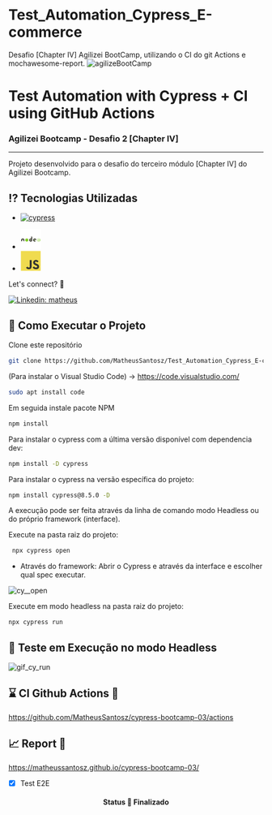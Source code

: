 # Test_Automation_Cypress_E-commerce
Desafio [Chapter IV] Agilizei BootCamp, utilizando o CI do git Actions e mochawesome-report.
![agilizeBootCamp](https://user-images.githubusercontent.com/62854319/158291684-392309cf-ab85-40ad-af55-8bf947133036.png)
# Test Automation with Cypress + CI using GitHub Actions
### Agilizei Bootcamp - Desafio 2 [Chapter IV]
---
Projeto desenvolvido para o desafio do terceiro módulo [Chapter IV] do Agilizei Bootcamp.

## :interrobang: Tecnologias Utilizadas
- <p align="left"> <a href="https://www.cypress.io" target="_blank"> <img src="https://raw.githubusercontent.com/simple-icons/simple-icons/6e46ec1fc23b60c8fd0d2f2ff46db82e16dbd75f/icons/cypress.svg" alt="cypress" width="40" height="40"/> </a>
- <a href="https://nodejs.org" target="_blank"> <img
        src="https://raw.githubusercontent.com/devicons/devicon/master/icons/nodejs/nodejs-original-wordmark.svg"
        alt="nodejs" width="40" height="40" /> </a>
- <a href="https://developer.mozilla.org/en-US/docs/Web/JavaScript"
    target="_blank"> <img
        src="https://raw.githubusercontent.com/devicons/devicon/master/icons/javascript/javascript-original.svg"
        alt="javascript" width="40" height="40" /> </a>

Let's connect? 🤝

[![Linkedin: matheus](https://img.shields.io/badge/-Linkedin-blue?style=flat-square&logo=Linkedin&logoColor=white&link=https://www.linkedin.com/in/matheus-dos-santos-397004b4/)](https://www.linkedin.com/in/matheus-dos-santos-397004b4/)

## :eyes: Como Executar o Projeto
Clone este repositório
```bash
git clone https://github.com/MatheusSantosz/Test_Automation_Cypress_E-commerce
```
(Para instalar o Visual Studio Code) -> https://code.visualstudio.com/
```bash
sudo apt install code
```
Em seguida instale pacote NPM
```bash
npm install
```
Para instalar o cypress com a última versão disponível com dependencia dev:
```bash
npm install -D cypress
```
Para instalar o cypress na versão específica do projeto:
```bash
npm install cypress@8.5.0 -D
```

A execução pode ser feita através da linha de comando modo Headless ou do próprio framework (interface).


Execute na pasta raiz do projeto:
```bash
 npx cypress open
```
- Através do framework:
Abrir o Cypress e através da interface e escolher qual spec executar.



![cy__open](https://user-images.githubusercontent.com/62854319/158291202-a47ed794-2ea7-4687-8021-b9e89101ac88.gif)


Execute em modo headless na pasta raiz do projeto:
```bash
npx cypress run
```

## :file_folder: Teste em Execução no modo Headless
![gif_cy_run](https://user-images.githubusercontent.com/62854319/158289174-a78cf9ba-7dcb-4cfa-ac89-e49ba4bf3b00.gif)








## :hourglass: CI Github Actions :link:
https://github.com/MatheusSantosz/cypress-bootcamp-03/actions
	
## :chart_with_upwards_trend: Report :link:
https://matheussantosz.github.io/cypress-bootcamp-03/	
- [x] Test E2E

<h4 align="center"> 
	 Status 🚀 Finalizado 
</h4>


